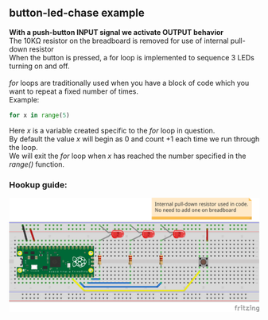 ## button-led-chase example
**With a push-button INPUT signal we activate OUTPUT behavior** <br />
The 10KΩ resistor on the breadboard is removed for use of internal pull-down resistor<br />
When the button is pressed, a for loop is implemented to sequence 3 LEDs turning on and off. <br />
<br />
_for_ loops are traditionally used when you have a block of code which you want to repeat a fixed number of times.<br />
Example:

```python
for x in range(5)
```

Here _x_ is a variable created specific to the _for_ loop in question.<br />
By default the value _x_ will begin as 0 and count +1 each time we run through the loop.<br />
We will exit the _for_ loop when _x_ has reached the number specified in the _range()_ function.

### Hookup guide:

![schematic](button-led-chase.png)

